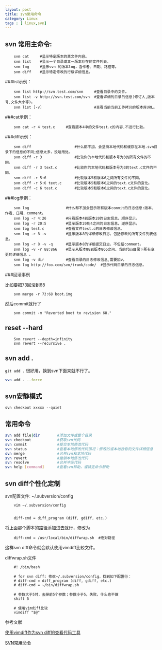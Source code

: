 ```yaml
---
layout: post
title: svn常用命令
category: Linux
tags : [ linux,svn]
---
```





svn 常用主命令:
------

		svn cat  	#显示特定版本的某文件内容。
		svn list 	#显示一个目录或某一版本存在的文件列表。
		svn log  	#显示svn 的版本log，含作者、日期、路径等。
		svn diff 	#显示特定修改的行级详细信息。

###list示例：

		svn list http://svn.test.com/svn     #查看目录中的文件。
		svn list -v http://svn.test.com/svn  #查看详细的目录的信息(修订人,版本号,文件大小等)。
		svn list [-v]                        #查看当前当前工作拷贝的版本库URL。

###cat示例：

		svn cat -r 4 test.c     #查看版本4中的文件test.c的内容,不进行比较。

###diff示例：

		svn diff               		#什么都不加，会坚持本地代码和缓存在本地.svn目录下的信息的不同;信息太多，没啥用处。
		svn diff -r 3          		#比较你的本地代码和版本号为3的所有文件的不同。
		svn diff -r 3 text.c   		#比较你的本地代码和版本号为3的text.c文件的不同。
		svn diff -r 5:6        		#比较版本5和版本6之间所有文件的不同。
		svn diff -r 5:6 text.c 		#比较版本5和版本6之间的text.c文件的变化。
		svn diff -c 6 test.c    	#比较版本5和版本6之间的text.c文件的变化。

###log示例：


		svn log       		  	#什么都不加会显示所有版本commit的日志信息:版本、作者、日期、comment。
		svn log -r 4:20 		#只看版本4到版本20的日志信息，顺序显示。
		svn log -r 20:5 		#显示版本20到4之间的日志信息，逆序显示。
		svn log test.c  		#查看文件test.c的日志修改信息。
		svn log -r 8 -v 		#显示版本8的详细修改日志，包括修改的所有文件列表信息。
		svn log -r 8 -v -q   	#显示版本8的详细提交日志，不包括comment。
		svn log -v -r 88:866 	#显示从版本88到版本866之间，当前代码目录下所有变更的详细信息 。
		svn log -v dir  		#查看目录的日志修改信息,需要加v。
		svn log http://foo.com/svn/trunk/code/  #显示代码目录的日志信息。

###回滚事例

比如要把73回滚到68

		svn merge -r 73:68 boot.img

然后commit就行了

		svn commit -m "Reverted boot to revision 68."

reset --hard
----

		Svn revert --depth=infinity
		svn revert --recursive .

svn add .
-----

`git add .` 很好用，换到svn下面来就不行了。

```sh
svn add . --force
```

svn安静模式
---------

`svn checkout xxxxx --quiet`



常用命令
-----

```sh
svn add file|dir 	 	#添加文件或整个目录
svn checkout    		#获取svn代码
svn commit     			#提交本地修改代码
svn status       		#查看本地修改代码情况：修改的或本地独有的文件详细信息
svn merge      			#合并svn和本地代码
svn revert      		#撤销本地修改代码
svn resolve    			#合并冲突代码
svn help [command]  	#查看svn帮助，或特定命令帮助
```

svn diff个性化定制
---------

svn配置文件: ~/.subversion/config

		vim ~/.subversion/config


		diff-cmd = diff_program (diff, gdiff, etc.)

将上面那个脚本的路径添加进去就行，修改为

		diff-cmd = /usr/local/bin/diffwrap.sh  #绝对路径

这样svn diff命令就会默认使用vimdiff比较文件。

diffwrap.sh文件

		#! /bin/bash

		# for svn diff: 修改~/.subversion/config，找到如下配置行：
		# diff-cmd = diff_program (diff, gdiff, etc.)
		# diff-cmd = ~/bin/diffwrap.sh

		# 参数大于5时，去掉前5个参数；参数小于5，失败，什么也不做
		shift 5

		# 使用vimdiff比较
		vimdiff "$@"


参考文献

[使用vimdiff作为svn diff的查看代码工具](http://www.cnblogs.com/xuxm2007/archive/2012/05/11/2496243.html)

[SVN常用命令](http://blog.csdn.net/sunboy_2050/article/details/6187464)

